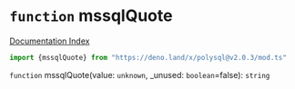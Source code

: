 # `function` mssqlQuote

[Documentation Index](../README.md)

```ts
import {mssqlQuote} from "https://deno.land/x/polysql@v2.0.3/mod.ts"
```

`function` mssqlQuote(value: `unknown`, \_unused: `boolean`=false): `string`

